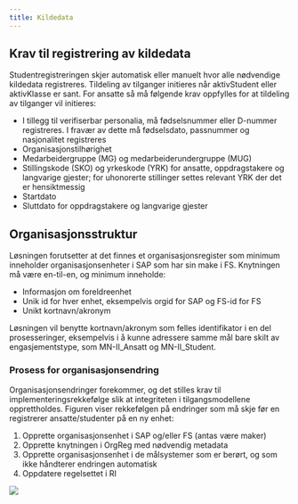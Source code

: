 ```yaml
---
title: Kildedata
---
```


## Krav til registrering av kildedata

Studentregistreringen skjer automatisk eller manuelt hvor alle nødvendige kildedata registreres. Tildeling av tilganger initieres når aktivStudent eller aktivKlasse er sant. For ansatte så må følgende krav oppfylles for at tildeling av tilganger vil initieres:

* I tillegg til verifiserbar personalia, må fødselsnummer eller D-nummer registreres. I fravær av dette må fødselsdato, passnummer og nasjonalitet registreres
* Organisasjonstilhørighet
* Medarbeidergruppe (MG) og medarbeiderundergruppe (MUG)
* Stillingskode (SKO) og yrkeskode (YRK) for ansatte, oppdragstakere og langvarige gjester; for uhonorerte stillinger settes relevant YRK der det er hensiktmessig
* Startdato
* Sluttdato for oppdragstakere og langvarige gjester


## Organisasjonsstruktur

Løsningen forutsetter at det finnes et organisasjonsregister som minimum inneholder organisasjonsenheter i SAP som har sin make i FS. Knytningen må være en-til-en, og minimum inneholde:

* Informasjon om foreldreenhet
* Unik id for hver enhet, eksempelvis orgid for SAP og FS-id for FS
* Unikt kortnavn/akronym

Løsningen vil benytte kortnavn/akronym som felles identifikator i en del prosesseringer, eksempelvis i å kunne adressere samme mål bare skilt av engasjementstype, som MN-II_Ansatt og MN-II_Student.

### Prosess for organisasjonsendring
Organisasjonsendringer forekommer, og det stilles krav til implementeringsrekkefølge slik at integriteten i tilgangsmodellene opprettholdes. Figuren viser rekkefølgen på endringer som må skje før en registrerer ansatte/studenter på en ny enhet:

1.	Opprette organisasjonsenhet i SAP og/eller FS (antas være maker)
2.	Opprette knytningen i OrgReg med nødvendig metadata
3.	Opprette organisasjonsenhet i de målsystemer som er berørt, og som ikke håndterer endringen automatisk
4.	Oppdatere regelsettet i RI

![](/img/iam/orgendring.png)
